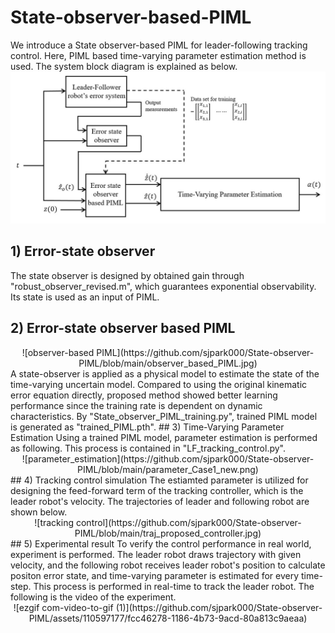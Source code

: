 # State-observer-based-PIML

We introduce a State observer-based PIML for leader-following tracking control. Here, PIML based time-varying parameter estimation method is used. The system block diagram is explained as below.
![block diagram](https://github.com/sjpark000/State-observer-PIML/blob/main/block_diagram.jpg)

## 1) Error-state observer
The state observer is designed by obtained gain through "robust_observer_revised.m", which guarantees exponential observability. Its state is used as an input of PIML.
## 2) Error-state observer based PIML
<div align="center">
![observer-based PIML](https://github.com/sjpark000/State-observer-PIML/blob/main/observer_based_PIML.jpg)
</div>
A state-observer is applied as a physical model to estimate the state of the time-varying uncertain model. Compared to using the original kinematic error equation directly, proposed method showed better learning performance since the training rate is dependent on dynamic characteristics. By "State_observer_PIML_training.py", trained PIML model is generated as "trained_PIML.pth".
## 3) Time-Varying Parameter Estimation
Using a trained PIML model, parameter estimation is performed as following. This process is contained in "LF_tracking_control.py".
<div align="center">
![parameter_estimation](https://github.com/sjpark000/State-observer-PIML/blob/main/parameter_Case1_new.png)
</div>
## 4) Tracking control simulation
The estiamted parameter is utilized for designing the feed-forward term of the tracking controller, which is the leader robot's velocity. The trajectories of leader and following robot are shown below.
<div align="center">
![tracking control](https://github.com/sjpark000/State-observer-PIML/blob/main/traj_proposed_controller.jpg)
</div>
## 5) Experimental result
To verify the control performance in real world, experiment is performed. The leader robot draws trajectory with given velocity, and the following robot receives leader robot's position to calculate positon error state, and time-varying parameter is estimated for every time-step. This process is performed in real-time to track the leader robot. The following is the video of the experiment.

<div align="center">
![ezgif com-video-to-gif (1)](https://github.com/sjpark000/State-observer-PIML/assets/110597177/fcc46278-1186-4b73-9acd-80a813c9aeaa)
</div>
